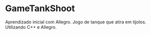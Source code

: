 # GameTankShoot
Aprendizado inicial com Allegro. Jogo de tanque que atira em tijolos.
Utilizando C++ e Allegro.
